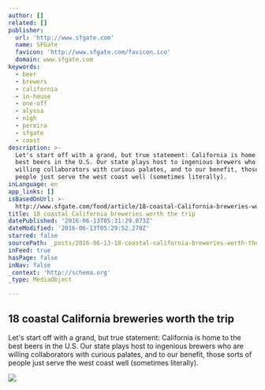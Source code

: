 ```yaml
---
author: []
related: []
publisher:
  url: 'http://www.sfgate.com'
  name: SFGate
  favicon: 'http://www.sfgate.com/favicon.ico'
  domain: www.sfgate.com
keywords:
  - beer
  - brewers
  - california
  - in-house
  - one-off
  - alyssa
  - nigh
  - pereira
  - sfgate
  - coast
description: >-
  Let's start off with a grand, but true statement: California is home to the
  best beers in the U.S. Our state plays host to ingenious brewers who are
  willing collaborators with curious palates, and to our benefit, those sorts of
  people just serve the west coast well (sometimes literally).
inLanguage: en
app_links: []
isBasedOnUrl: >-
  http://www.sfgate.com/food/article/18-coastal-California-breweries-worth-the-trip-7971708.php
title: 18 coastal California breweries worth the trip
datePublished: '2016-06-13T05:31:29.073Z'
dateModified: '2016-06-13T05:29:52.270Z'
starred: false
sourcePath: _posts/2016-06-13-18-coastal-california-breweries-worth-the-trip.md
inFeed: true
hasPage: false
inNav: false
_context: 'http://schema.org'
_type: MediaObject

---
```

<article style=""><h1>18 coastal California breweries worth the trip</h1><p>Let's start off with a grand, but true statement: California is home to the best beers in the U.S. Our state plays host to ingenious brewers who are willing collaborators with curious palates, and to our benefit, those sorts of people just serve the west coast well (sometimes literally).</p><img src="http://ww2.hdnux.com/photos/45/01/61/9706561/3/rawImage.jpg" /></article>